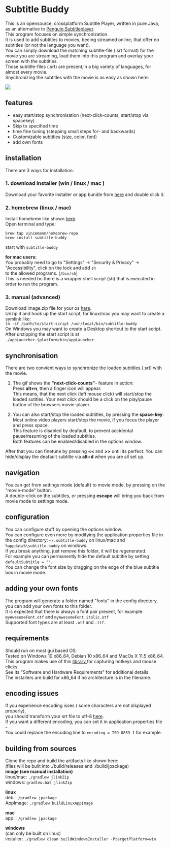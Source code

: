 # Subtitle Buddy  
This is an opensource, crossplatform Subtitle Player, written in pure Java, as an alternative to [Penguin Subtitleplayer](https://github.com/carsonip/Penguin-Subtitle-Player).  
This program focuses on simple synchronization.  
It is used to add subtitles to movies, beeing streamed online, that offer no subtitles (or not the language you want).  
You can simply download the matching subtitle-file (.srt format) for the movie you are streaming, load them into this program and overlay your screen with the subtitles.  
Those subtitle-files (.srt) are present,in a big variety of languages, for almost every movie.  
Snychronizing the subtitles with the movie is as easy as shown here:  
  
![](demo.gif)
  
  
## features  
- easy start/stop synchronisation (next-click-counts, start/stop via spacekey)
- Skip to specified time
- time fine tuning (stepping small steps for- and backwards)  
- Customizable subtitles (size, color, font)  
- add own fonts  
  
## installation  
There are 3 ways for installation:  
### 1. download installer (win / linux / mac )  
Download your favorite installer or app bundle from [here](https://github.com/vincemann/Subtitle-Buddy/releases) and double click it.  

### 2. homebrew (linux / mac)   
Install homebrew like shown [here](https://brew.sh/).  
Open terminal and type:
```
brew tap vincemann/homebrew-repo
brew install subtitle-buddy
```
start with ```subtitle-buddy```  

**for mac users:**  
You probably need to go to "Settings" -> "Security & Privacy" -> "Accessibility", click on the lock and add ```sh```  
to the allowed programs. (```/bin/sh```)  
This is needed bc there is a wrapper shell script (sh) that is executed in order to run the program.  

### 3. manual (advanced)  
Download image.zip file for your os [here](https://github.com/vincemann/Subtitle-Buddy/releases).    
Unzip it and hook up the start script, for linux/mac you may want to create a symlink like:  
```ln -sf /path/to/start-script /usr/local/bin/subtitle-buddy```    
On Windows you may want to create a Desktop shortcut to the start script.  
After unzipping the start script is at ```./appLauncher-$platform/bin/appLauncher```.    

## synchronisation  
There are two convient ways to synchronize the loaded subtitles (.srt) with the movie.   
1. The gif shows the **"next-click-counts"**- feature in action:   
Press **alt+n**, then a finger icon will appear.   
This means, that the next click (left mouse click) will start/stop the loaded sutitles. 
Your next click should be a click on the play/pause button of the browsers movie-player.
  
2. You can also start/stop the loaded subtitles, by pressing the **space-key**.  
Most online video players start/stop the movie, if you focus the player and press space.  
This feature is disabled by deafault, to prevent accidental pause/resuming of the loaded subtitles.  
Both features can be enabled/disabled in the options window.  

After that you can finetune by pressing **<<** and **>>** until its perfect.
You can hide/display the deafault subtitle via **alt+d** when you are all set up.
  
## navigation  
You can get from settings mode (default) to movie mode, by pressing on the "movie-mode" button.  
A double-click on the subtitles, or pressing **escape** will bring you back from movie mode to settings mode.  

## configuration  
You can configure stuff by opening the options window.  
You can configure even more by modifying the application.properties file in the config directory:
```~/.subtitle-buddy``` on linux/mac and  
```%appdata%\subtitle-buddy``` on windows.  
If you break anything, just remove this folder, it will be regenerated.  
For example you can permanently hide the default subtitle by setting ```defaultSubtitle = ""```.  
You can change the font size by dragging on the edge of the blue subtitle box in movie mode.  
  
## adding your own fonts  
The program will generate a folder named "fonts" in the config directory,
you can add your own fonts to this folder.  
It is expected that there is always a font pair present, for example:  
```myAwesomeFont.otf``` and ```myAwesomeFont.italic.otf```    
Supported font types are at least ```.otf``` and ```.ttf```.  
  
## requirements  
Should run on most gui based OS.  
Tested on Windows 10 x86_64, Debian 10 x86_64 and MacOs X 11.5 x86_64.  
This program makes use of this [library ](https://github.com/kwhat/jnativehook)  for capturing hotkeys and mouse clicks.  
See its "Software and Hardware Requirements" for additional details.  
The installers are build for x86_64 if no architecture is in the filename.  
  
## encoding issues  
If you experience encoding isses ( some characters are not displayed properly),   
you should transform your srt file to utf-8 [here](https://subtitletools.com/convert-text-files-to-utf8-online).  
If you want a different encoding, you can set it in application.properties file -  
You could replace the encoding line to ```encoding = ISO-8859-1``` for example.  
  
## building from sources  
Clone the repo and build the artifacts like shown here:  
(files will be built into ./build/releases and ./build/jpackage)  
**image (see manual installation)**  
linux/mac: ```./gradlew jlinkZip```   
windows: ```gradlew.bat jlinkZip```   
  
**linux**  
deb: ```./gradlew jpackage```  
AppImage: ```./gradlew buildLinuxAppImage```    
  
**mac**      
app: ```./gradlew jpackage```    
  
**windows**   
(can only be built on linux)    
installer: ```./gradlew clean buildWindowsInstaller -PtargetPlatform=win```   
 
    


